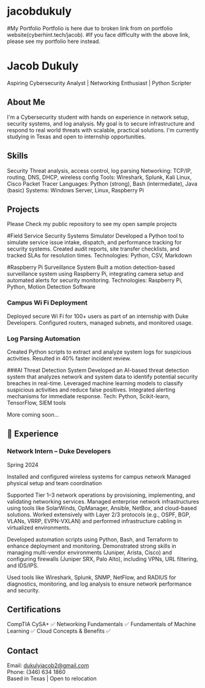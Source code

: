 # jacobdukuly
#My Portfolio
Portfolio is here due to broken link from on portfolio website(cyberhint.tech/jacob).
#If you face difficulty with the above link, please see my portfolio here instead. 

#  Jacob Dukuly

Aspiring Cybersecurity Analyst | Networking Enthusiast | Python Scripter



##  About Me
I'm a Cybersecurity  student with hands on experience in network setup, security systems, and log analysis. My goal is to secure infrastructure and respond to real world threats with scalable, practical solutions. I'm currently studying in Texas and open to internship opportunities.

   

##  Skills
  Security Threat analysis, access control, log parsing
  Networking: TCP/IP, routing, DNS, DHCP, wireless config
  Tools: Wireshark, Splunk, Kali Linux, Cisco Packet Tracer
  Languages: Python (strong), Bash (intermediate), Java (basic)
  Systems: Windows Server, Linux, Raspberry Pi

  

##  Projects

Please Check my public repository to see my open sample projects

#Field Service Security Systems Simulator
Developed a Python tool to simulate service issue intake, dispatch, and performance tracking for security systems. Created audit reports, site transfer checklists, and tracked SLAs for resolution times.
Technologies: Python, CSV, Markdown

#Raspberry Pi Surveillance System
Built a motion detection-based surveillance system using Raspberry Pi, integrating camera setup and automated alerts for security monitoring.
Technologies: Raspberry Pi, Python, Motion Detection Software

### Campus Wi Fi Deployment
  Deployed secure Wi Fi for 100+ users as part of an internship with Duke Developers.
  Configured routers, managed subnets, and monitored usage.

###  Log Parsing Automation
  Created Python scripts to extract and analyze system logs for suspicious activities.
  Resulted in 40% faster incident review.
  
###AI Threat Detection System
Developed an AI-based threat detection system that analyzes network and system data to identify potential security breaches in real-time. Leveraged machine learning models to classify suspicious activities and reduce false positives. Integrated alerting mechanisms for immediate response.
Tech: Python, Scikit-learn, TensorFlow, SIEM tools


More coming soon...

   

## 🔹 Experience

###  Network Intern – Duke Developers
Spring 2024

 Installed and configured wireless systems for campus network
 Managed physical setup and team coordination

Supported Tier 1–3 network operations by provisioning, implementing, and validating networking services. Managed enterprise network infrastructures using tools like SolarWinds, OpManager, Ansible, NetBox, and cloud-based solutions. Worked extensively with Layer 2/3 protocols (e.g., OSPF, BGP, VLANs, VRRP, EVPN-VXLAN) and performed infrastructure cabling in virtualized environments.

Developed automation scripts using Python, Bash, and Terraform to enhance deployment and monitoring. Demonstrated strong skills in managing multi-vendor environments (Juniper, Arista, Cisco) and configuring firewalls (Juniper SRX, Palo Alto), including VPNs, URL filtering, and IDS/IPS.

Used tools like Wireshark, Splunk, SNMP, NetFlow, and RADIUS for diagnostics, monitoring, and log analysis to ensure network performance and security.

   

## Certifications
  CompTIA CySA+ ✅
  Networking Fundamentals ✅
  Fundamentals of Machine Learning ✅
  Cloud Concepts & Benefits ✅

   

##  Contact
 Email: dukulyjacob2@gmail.com  
 Phone: (346) 634 1860  
 Based in Texas | Open to relocation

